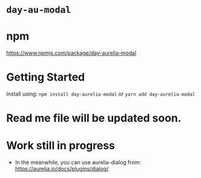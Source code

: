 # `day-au-modal`

# npm
https://www.npmjs.com/package/day-aurelia-modal

# Getting Started
Install using:
`npm install day-aurelia-modal`
or
`yarn add day-aurelia-modal`

# Read me file will be updated soon.

# Work still in progress
* In the meanwhile, you can use aurelia-dialog from: <https://aurelia.io/docs/plugins/dialog/>
